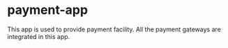 # payment-app
This app is used to provide payment facility. All the payment gateways are integrated in this app.
